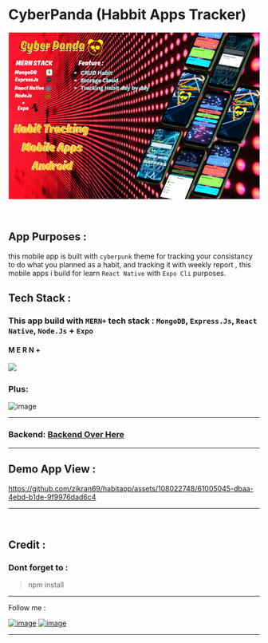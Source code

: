 # CyberPanda (Habbit Apps Tracker)

![App Screenshot](./assets/rmassets/banner.png)

<br>

## App Purposes :

this mobile app is built with `cyberpunk` theme for tracking your consistancy to do what you planned as a habit, and tracking it with weekly report , this mobile apps i build for learn `React Native` with `Expo Cli` purposes.

## Tech Stack :

### This app build with `MERN+` tech stack : `MongoDB`, `Express.Js`, `React Native`, `Node.Js` + `Expo`

<p align="start">
<h4> M E R N + </h4>
  <a href="https://skillicons.dev">
    <img src="https://skillicons.dev/icons?i=js,mongodb,express,react,nodejs&theme=light" /> 
  </a>
</p>

### Plus:

![image](https://img.shields.io/badge/Expo-1B1F23?style=for-the-badge&logo=expo&logoColor=white)

---

### Backend: <a href="https://github.com/zikran69/backendhabitapp">Backend Over Here</a>
---
## Demo App View :



https://github.com/zikran69/habitapp/assets/108022748/61005045-dbaa-4ebd-b1de-9f9976dad6c4

---
<br>

## Credit :
### Dont forget to :

> npm install

---

Follow me :
<br>

[![image](https://img.shields.io/badge/LinkedIn-0077B5?style=for-the-badge&logo=linkedin&logoColor=white)](https://www.linkedin.com/in/asrarizikran/)  [![image](https://img.shields.io/badge/Instagram-E4405F?style=for-the-badge&logo=instagram&logoColor=white)](https://www.instagram.com/don_zikii/)  

---
